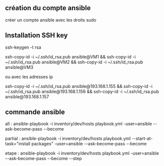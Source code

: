 création du compte ansible
--------------------------

créer un compte ansible avec les droits sudo

Installation SSH key
--------------------

<p>ssh-keygen -t rsa</p>
<p>ssh-copy-id -i ~/.ssh/id_rsa.pub ansible@VM1 && ssh-copy-id -i ~/.ssh/id_rsa.pub ansible@VM2 && ssh-copy-id -i ~/.ssh/id_rsa.pub ansible@VM3</p> 

ou avec les adresses ip

<p>ssh-copy-id -i ~/.ssh/id_rsa.pub ansible@193.168.1.155 && ssh-copy-id -i ~/.ssh/id_rsa.pub ansible@193.168.1.156 && ssh-copy-id -i ~/.ssh/id_rsa.pub ansible@193.168.1.157</p>

commande ansible
-----------------

<p>all     : ansible-playbook -i inventory/dev/hosts playbook.yml -user=ansible --ask-become-pass --become</p>
<p>partial : ansible-playbook -i inventory/dev/hosts playbook.yml --start-at-task="install packages" -user=ansible --ask-become-pass --become</p>
<p>etape   : ansible-playbook -i inventory/dev/hosts playbook.yml -user=ansible --ask-become-pass --become --step</p>

